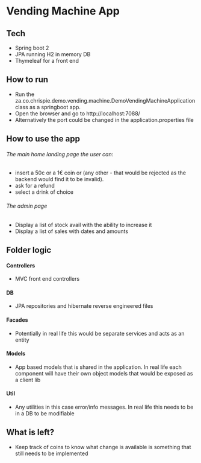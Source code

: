 # Vending Machine App

## Tech 
- Spring boot 2
- JPA running H2 in memory DB
- Thymeleaf for a front end


## How to run
- Run the za.co.chrispie.demo.vending.machine.DemoVendingMachineApplication class as a springboot app.
- Open the browser and go to http://localhost:7088/
- Alternatively the port could be changed in the application.properties file

## How to use the app
###### The main home landing page the user can:
- insert a 50c or a 1€ coin or (any other - that would be rejected as the backend would find it to be invalid).
- ask for a refund 
- select a drink of choice

###### The admin page
- Display a list of stock avail with the ability to increase it
- Display a list of sales with dates and amounts

## Folder logic
#### Controllers
- MVC front end controllers
#### DB
- JPA repositories and hibernate reverse engineered files
#### Facades
- Potentially in real life this would be separate services and acts as an entity
#### Models
- App based models that is shared in the application. In real life each component will have their own object models that would be exposed as a client lib
#### Util
- Any utilities in this case error/info messages. In real life this needs to be in a DB to be modifiable

## What is left?
- Keep track of coins to know what change is available is something that still needs to be implemented